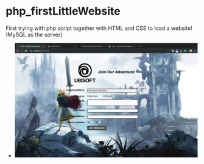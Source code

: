 # php_firstLittleWebsite
First trying with php script together with HTML and CSS to load a website! (MySQL as the server)

* ![alt text](https://github.com/YuzhouGuo/php_firstLittleWebsite/blob/master/demonstration/step_1.png)
